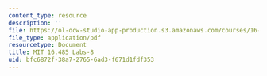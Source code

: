 ```yaml
---
content_type: resource
description: ''
file: https://ol-ocw-studio-app-production.s3.amazonaws.com/courses/16-485-visual-navigation-for-autonomous-vehicles-vnav-fall-2020/bfc6872f38a727656ad3f671d1fdf353_MIT16_485F20_Lab8Slides.pdf
file_type: application/pdf
resourcetype: Document
title: MIT 16.485 Labs-8
uid: bfc6872f-38a7-2765-6ad3-f671d1fdf353
---
```

